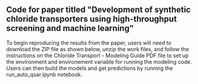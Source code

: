 ## Code for paper titled "Development of synthetic chloride transporters using high-throughput screening and machine learning"

To begin reproducing the results from the paper, users will need to download the ZIP file as shown below, unzip the work files, and follow the instructions on the Chloride Transport - Modeling Guide PDF file to set up the environment and environement variable for running the modeling code. Users can then build the models and get predictions by running the run_auto_qsar.ipynb notebook.
